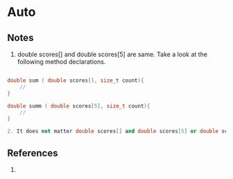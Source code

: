 # Auto

## Notes
1. double scores[] and double scores[5] are same. Take a look at the following method declarations.

```cpp

double sum ( double scores[], size_t count){
    //
}

double summ ( double scores[5], size_t count){
    //
}

2. It does not matter double scores[] and double scores[5] or double scores[20]. The size is completely ignored by the compiler. 

```

## References

1. 

